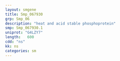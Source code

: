 ```yaml
---
layout: smgene
title: Smp_067930
grp: Smp_06
description: "heat and acid stable phosphoprotein"
smp: Smp_067930.1
uniprot: "G4LZY7"
length:   600
cdd: "ns"
kk: ns
categories: sm
---
```

